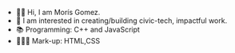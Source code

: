 - 👋🏽 Hi, I am Morís Gomez.
- 🤖 I am interested in creating/building civic-tech, impactful work.
- 📚 Programming: C++ and JavaScript
- 🧑🏽‍⚕️ Mark-up: HTML,CSS

<!---
morisgomez/morisgomez is a ✨ special ✨ repository because its `README.md` (this file) appears on your GitHub profile.
You can click the Preview link to take a look at your changes.
--->
